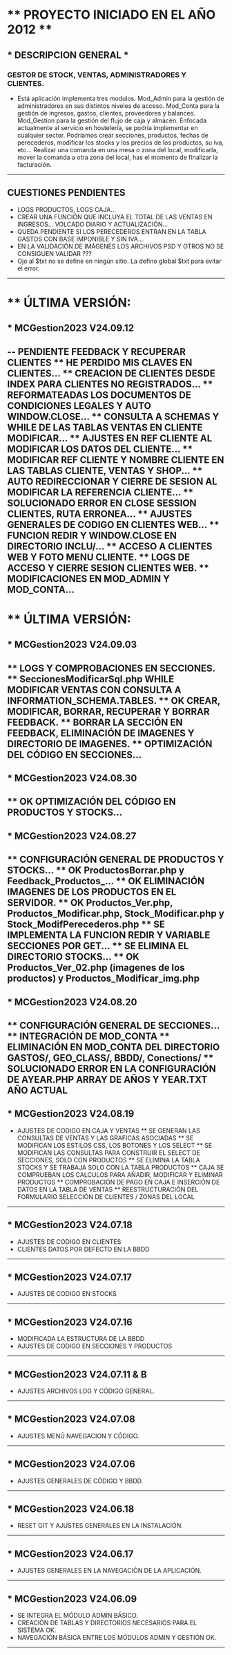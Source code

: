# ** PROYECTO INICIADO EN EL AÑO 2012 **
## * DESCRIPCION GENERAL *
### GESTOR DE STOCK, VENTAS, ADMINISTRADORES Y CLIENTES.
- Está aplicación implementa tres modulos.
Mod_Admin para la gestión de administradores en sus distintos niveles de acceso.
Mod_Conta para la gestión de ingresos, gastos, clientes, proveedores y balances.
Mod_Gestion para la gestión del flujo de caja y almacén.
Enfocada actualmente al servicio en hostelería, se podría implementar en cualquier sector.
Podríamos crear secciones, productos, fechas de perecederos, modificar los stocks y los precios de los productos, su iva, etc...
Realizar una comanda en una mesa o zona del local, modificarla, mover la comanda a otra zona del local, has el momento de finalizar la facturación.
----
## CUESTIONES PENDIENTES
  - LOGS PRODUCTOS, LOGS CAJA...
  - CREAR UNA FUNCIÓN QUE INCLUYA EL TOTAL DE LAS VENTAS EN INGRESOS... VOLCADO DIARIO Y ACTUALIZACIÓN...
  - QUEDA PENDIENTE SI LOS PERECEDEROS ENTRAN EN LA TABLA GASTOS CON BASE IMPONIBLE Y SIN IVA...
  - EN LA VALIDACIÓN DE IMÁGENES LOS ARCHIVOS PSD Y OTROS NO SE CONSIGUEN VALIDAR ???
  - Ojo al $txt no se define en ningún sitio. La defino global $txt para evitar el error.
----
# ** ÚLTIMA VERSIÓN:
## * MCGestion2023 V24.09.12
  -- PENDIENTE FEEDBACK Y RECUPERAR CLIENTES
  ** HE PERDIDO MIS CLAVES EN CLIENTES...
  ** CREACION DE CLIENTES DESDE INDEX PARA CLIENTES NO REGISTRADOS...
  ** REFORMATEADAS LOS DOCUMENTOS DE CONDICIONES LEGALES Y AUTO WINDOW.CLOSE...
  ** CONSULTA A SCHEMAS Y WHILE DE LAS TABLAS VENTAS EN CLIENTE MODIFICAR...
  ** AJUSTES EN REF CLIENTE AL MODIFICAR LOS DATOS DEL CLIENTE...
  ** MODIFICAR REF CLIENTE Y NOMBRE CLIENTE EN LAS TABLAS CLIENTE, VENTAS Y SHOP...
  ** AUTO REDIRECCIONAR Y CIERRE DE SESION AL MODIFICAR LA REFERENCIA CLIENTE...
  ** SOLUCIONADO ERROR EN CLOSE SESSION CLIENTES, RUTA ERRONEA...
  ** AJUSTES GENERALES DE CODIGO EN CLIENTES WEB...
  ** FUNCION REDIR Y WINDOW.CLOSE EN DIRECTORIO INCLU/...
  ** ACCESO A CLIENTES WEB Y FOTO MENU CLIENTE.
  ** LOGS DE ACCESO Y CIERRE SESION CLIENTES WEB.
  ** MODIFICACIONES EN MOD_ADMIN Y MOD_CONTA...
----
# ** ÚLTIMA VERSIÓN:
## * MCGestion2023 V24.09.03
  ** LOGS Y COMPROBACIONES EN SECCIONES.
  ** SeccionesModificarSql.php WHILE MODIFICAR VENTAS CON CONSULTA A INFORMATION_SCHEMA.TABLES.
  ** OK CREAR, MODIFICAR, BORRAR, RECUPERAR Y BORRAR FEEDBACK.
  ** BORRAR LA SECCIÓN EN FEEDBACK, ELIMINACIÓN DE IMAGENES Y DIRECTORIO DE IMAGENES.
  ** OPTIMIZACIÓN DEL CÓDIGO EN SECCIONES...
----
## * MCGestion2023 V24.08.30
  ** OK OPTIMIZACIÓN DEL CÓDIGO EN PRODUCTOS Y STOCKS...
----
## * MCGestion2023 V24.08.27
  ** CONFIGURACIÓN GENERAL DE PRODUCTOS Y STOCKS...
  ** OK ProductosBorrar.php y Feedback_Productos_...
  ** OK ELIMINACIÓN IMAGENES DE LOS PRODUCTOS EN EL SERVIDOR.
  ** OK Productos_Ver.php, Productos_Modificar.php, Stock_Modificar.php y Stock_ModifPerecederos.php
  ** SE IMPLEMENTA LA FUNCION REDIR Y VARIABLE SECCIONES POR GET...
  ** SE ELIMINA EL DIRECTORIO STOCKS...
  ** OK Productos_Ver_02.php (imagenes de los productos) y Productos_Modificar_img.php
----
## * MCGestion2023 V24.08.20
  ** CONFIGURACIÓN GENERAL DE SECCIONES...
  ** INTEGRACIÓN DE MOD_CONTA 
  ** ELIMINACIÓN EN MOD_CONTA DEL DIRECTORIO GASTOS/, GEO_CLASS/, BBDD/, Conections/
  ** SOLUCIONADO ERROR EN LA CONFIGURACIÓN DE AYEAR.PHP ARRAY DE AÑOS Y YEAR.TXT AÑO ACTUAL
----
## * MCGestion2023 V24.08.19
  - AJUSTES DE CODIGO EN CAJA Y VENTAS
  ** SE GENERAN LAS CONSULTAS DE VENTAS Y LAS GRAFICAS ASOCIADAS
  ** SE MODIFICAN LOS ESTILOS CSS, LOS BOTONES Y LOS SELECT
  ** SE MODIFICAN LAS CONSULTAS PARA CONSTRUIR EL SELECT DE SECCIONES, SOLO CON PRODUCTOS
  ** SE ELIMINA LA TABLA STOCKS Y SE TRABAJA SOLO CON LA TABLA PRODUCTOS
  ** CAJA SE COMPRUEBAN LOS CALCULOS PARA AÑADIR, MODIFICAR Y ELIMINAR PRODUCTOS
  ** COMPROBACIÓN DE PAGO EN CAJA E INSERCIÓN DE DATOS EN LA TABLA DE VENTAS
  ** REESTRUCTURACIÓN DEL FORMULARIO SELECCIÓN DE CLIENTES / ZONAS DEL LOCAL
----
## * MCGestion2023 V24.07.18
  - AJUSTES DE CODIGO EN CLIENTES
  - CLIENTES DATOS POR DEFECTO EN LA BBDD
----
## * MCGestion2023 V24.07.17
  - AJUSTES DE CODIGO EN STOCKS
----
## * MCGestion2023 V24.07.16
  - MODIFICADA LA ESTRUCTURA DE LA BBDD
  - AJUSTES DE CODIGO EN SECCIONES Y PRODUCTOS
----
## * MCGestion2023 V24.07.11 & B
  - AJUSTES ARCHIVOS LOG Y CÓDIGO GENERAL.
----
## * MCGestion2023 V24.07.08
  - AJUSTES MENÚ NAVEGACION Y CÓDIGO.
----
## * MCGestion2023 V24.07.06
  - AJUSTES GENERALES DE CÓDIGO Y BBDD.
----
## * MCGestion2023 V24.06.18
  - RESET GIT Y AJUSTES GENERALES EN LA INSTALACIÓN.
----
## * MCGestion2023 V24.06.17
  - AJUSTES GENERALES EN LA NAVEGACIÓN DE LA APLICACIÓN.
----
## * MCGestion2023 V24.06.09
  - SE INTEGRA EL MÓDULO ADMIN BÁSICO.
  - CREACIÓN DE TABLAS Y DIRECTORIOS NECESARIOS PARA EL SISTEMA OK.
  - NAVEGACIÓN BÁSICA ENTRE LOS MÓDULOS ADMIN Y GESTIÓN OK.
----
